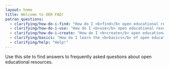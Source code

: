 ```yaml
---
layout: home
title: Welcome to OER FAQ!
patron_questions:
  - clarifying/how-do-i-find: "How do I <b>find</b> open educational resources?"
  - clarifying/how-do-i-use: "How do I <b>use</b> open educational resources?"
  - clarifying/how-do-i-create: "How do I <b>create</b> open educational resources?"
  - clarifying/basics: "How do I learn the <b>basics</b> of open educational resources?"
  - clarifying/help: "Help!"
---
```


Use this site to find answers to frequently asked questions about open educational resources.
